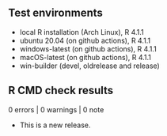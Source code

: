 ## Test environments
* local R installation (Arch Linux), R 4.1.1
* ubuntu 20.04 (on github actions), R 4.1.1
* windows-latest (on github actions), R 4.1.1
* macOS-latest (on github actions), R 4.1.1
* win-builder (devel, oldrelease and release)

## R CMD check results

0 errors | 0 warnings | 0 note

* This is a new release.
